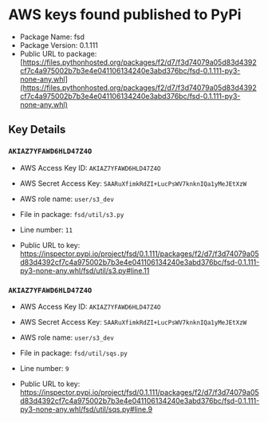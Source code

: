 # AWS keys found published to PyPi

* Package Name: fsd
* Package Version: 0.1.111
* Public URL to package: [https://files.pythonhosted.org/packages/f2/d7/f3d74079a05d83d4392cf7c4a975002b7b3e4e041106134240e3abd376bc/fsd-0.1.111-py3-none-any.whl](https://files.pythonhosted.org/packages/f2/d7/f3d74079a05d83d4392cf7c4a975002b7b3e4e041106134240e3abd376bc/fsd-0.1.111-py3-none-any.whl)

## Key Details

### `AKIAZ7YFAWD6HLD47Z4O`

* AWS Access Key ID: `AKIAZ7YFAWD6HLD47Z4O`
* AWS Secret Access Key: `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` 
* AWS role name: `user/s3_dev`
* File in package: `fsd/util/s3.py`
* Line number: `11`

* Public URL to key: https://inspector.pypi.io/project/fsd/0.1.111/packages/f2/d7/f3d74079a05d83d4392cf7c4a975002b7b3e4e041106134240e3abd376bc/fsd-0.1.111-py3-none-any.whl/fsd/util/s3.py#line.11



### `AKIAZ7YFAWD6HLD47Z4O`

* AWS Access Key ID: `AKIAZ7YFAWD6HLD47Z4O`
* AWS Secret Access Key: `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` 
* AWS role name: `user/s3_dev`
* File in package: `fsd/util/sqs.py`
* Line number: `9`

* Public URL to key: https://inspector.pypi.io/project/fsd/0.1.111/packages/f2/d7/f3d74079a05d83d4392cf7c4a975002b7b3e4e041106134240e3abd376bc/fsd-0.1.111-py3-none-any.whl/fsd/util/sqs.py#line.9


